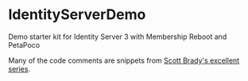 # IdentityServerDemo
Demo starter kit for Identity Server 3 with Membership Reboot and PetaPoco

Many of the code comments are snippets from [Scott Brady's excellent series](https://www.scottbrady91.com/Identity-Server/Identity-Server-3-Standalone-Implementation-Part-1).

